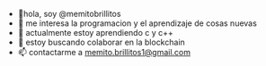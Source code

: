 - 👋hola, soy @memitobrillitos
- 👀 me interesa la programacion y el aprendizaje de cosas nuevas
- 🌱 actualmente estoy aprendiendo c y c++
- 💞️ estoy buscando colaborar en la blockchain
- 📫 contactarme a memito.brillitos1@gmail.com

<!--
memitobrillitos es un repisitorio especial ya que se trata de el repositorio de alguien que esta desesperado en aprender porque sabe que al final de cuentas no sabe nada
a comparacion de lo que saben los demas y odia eso :}
(se le complican las funciones flecha XD)
-->

<!--

let memito = {

  nombre: 'memito',
  apellido: 'brillitos',
  edad: 15,
  ciudadDeOrigen: 'culiacan',
  propietario1: 'sulma',
  propietario2: 'memo'

}

-->
